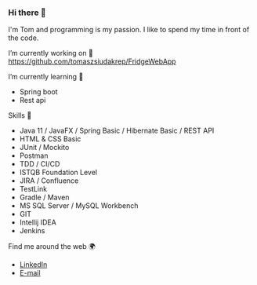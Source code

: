 ### Hi there 👋
I'm Tom and programming is my passion. I like to spend my time in front of the code.

I’m currently working on 🔭
https://github.com/tomaszsiudakrep/FridgeWebApp

I’m currently learning 🌱 
- Spring boot
- Rest api

Skills 🧠
- Java 11 / JavaFX / Spring Basic / Hibernate Basic / REST API
- HTML & CSS Basic
- JUnit / Mockito
- Postman
- TDD / CI/CD
- ISTQB Foundation Level
- JIRA / Confluence
- TestLink
- Gradle / Maven
- MS SQL Server / MySQL Workbench
- GIT
- Intellij IDEA
- Jenkins

Find me around the web 🌍
- <a href="https://www.linkedin.com/in/tomasz-siudak-339103139/">LinkedIn</a> 
- <a href="mailto:tomaszsiudak00@gmail.com">E-mail</a>


<!--
**tomaszsiudakrep/tomaszsiudakrep** is a ✨ _special_ ✨ repository because its `README.md` (this file) appears on your GitHub profile.

- 📫 How to reach me: ...
- 😄 Pronouns: ...
- ⚡ Fun fact: ...
-->
